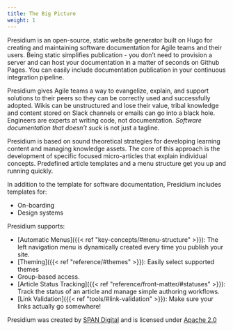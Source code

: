 ```yaml
---
title: The Big Picture
weight: 1
---
```


Presidium is an open-source, static website generator built on Hugo for creating and maintaining software 
documentation for Agile teams and their users. Being static simplifies publication - you don’t need to provision 
a server and can host your documentation in a matter of seconds on Github Pages.
You can easily include documentation publication in your continuous integration pipeline.

Presidium gives Agile teams a way to evangelize, explain, and support solutions to their peers so they can be 
correctly used and successfully adopted. Wikis can be unstructured and lose their value, tribal knowledge and 
content stored on Slack channels or emails can go into a black hole. Engineers are experts at writing code, not 
documentation. *Software documentation that doesn’t suck* is not just a tagline.

Presidium is based on sound theoretical strategies for developing learning content and managing knowledge assets. 
The core of this approach is the development of specific focused micro-articles that explain individual concepts. 
Predefined article templates and a menu structure get you up and running quickly.

In addition to the template for software documentation, Presidium includes templates for:

- On-boarding
- Design systems

Presidium supports:

- [Automatic Menus]({{< ref "key-concepts/#menu-structure" >}}): The left navigation menu is dynamically created every time you publish your site.
- [Theming]({{< ref "reference/#themes" >}}): Easily select supported themes
- Group-based access.
- [Article Status Tracking]({{< ref "reference/front-matter/#statuses" >}}): Track the status of an article and manage simple authoring workflows.
- [Link Validation]({{< ref "tools/#link-validation" >}}): Make sure your links actually go somewhere!
<!-- - [Versioning: Support] for multiple documentation versions. You can easily switch between versions without losing context. // TODO insert correct link to versionin article -->

Presidium was created by [SPAN Digital](http://www.spandigital.com/) and is licensed under [Apache 2.0](https://github.com/SPANDigital/presidium/blob/develop/LICENSE)
